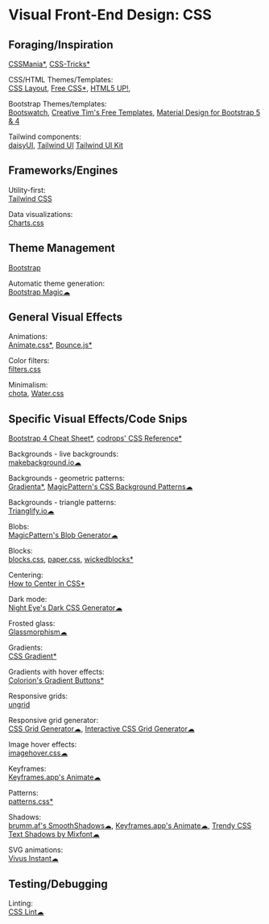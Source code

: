 # Visual Front-End Design: CSS

## Foraging/Inspiration

[CSSMania*](https://www.cssmania.com/),
[CSS-Tricks*](https://css-tricks.com/)

CSS/HTML Themes/Templates:  
[CSS Layout](https://csslayout.io/patterns),
[Free CSS*](https://www.free-css.com/),
[HTML5 UP!](https://html5up.net/),

Bootstrap Themes/templates:  
[Bootswatch](https://bootswatch.com/),
[Creative Tim's Free Templates](https://www.creative-tim.com/templates/free),
[Material Design for Bootstrap 5 & 4](https://mdbootstrap.com/)

Tailwind components:  
[daisyUI](https://daisyui.com/),
[Tailwind UI](https://tailwindui.com/#components)
[Tailwind UI Kit](https://www.tailwind-kit.com/)

## Frameworks/Engines

Utility-first:  
[Tailwind CSS](https://tailwindcss.com/)

Data visualizations:  
[Charts.css](https://chartscss.org)

## Theme Management

[Bootstrap](https://getbootstrap.com/)

Automatic theme generation:  
[Bootstrap Magic☁](https://pikock.github.io/bootstrap-magic/)

## General Visual Effects

Animations:  
[Animate.css*](https://animate.style/),
[Bounce.js*](https://bouncejs.com/)

Color filters:  
[filters.css](https://bansal.io/filters-css)

Minimalism:  
[chota](https://jenil.github.io/chota/),
[Water.css](https://watercss.kognise.dev/)

## Specific Visual Effects/Code Snips

[Bootstrap 4 Cheat Sheet*](https://hackerthemes.com/bootstrap-cheatsheet/),
[codrops' CSS Reference*](https://tympanus.net/codrops/css_reference/)

Backgrounds - live backgrounds:  
[makebackground.io☁](https://makebackground.io/)

Backgrounds - geometric patterns:  
[Gradienta*](https://gradienta.io/),
[MagicPattern's CSS Background Patterns☁](https://www.magicpattern.design/tools/css-backgrounds)

Backgrounds - triangle patterns:  
[Trianglify.io☁](https://trianglify.io/)

Blobs:  
[MagicPattern's Blob Generator☁](https://www.magicpattern.design/tools/blob-generator)

Blocks:  
[blocks.css](https://thesephist.github.io/blocks.css/),
[paper.css](https://thesephist.github.io/paper.css/),
[wickedblocks*](https://blocks.wickedtemplates.com/)

Centering:  
[How to Center in CSS*](http://howtocenterincss.com/)

Dark mode:  
[Night Eye's Dark CSS Generator☁](https://nighteye.app/dark-css-generator/)

Frosted glass:  
[Glassmorphism☁](https://glassmorphism.com/)

Gradients:  
[CSS Gradient*](https://cssgradient.io/)

Gradients with hover effects:  
[Colorion's Gradient Buttons*](https://gradientbuttons.colorion.co/)

Responsive grids:  
[ungrid](https://chrisnager.github.io/ungrid/)

Responsive grid generator:  
[CSS Grid Generator☁](https://cssgrid-generator.netlify.app/),
[Interactive CSS Grid Generator☁](https://grid.layoutit.com/)

Image hover effects:  
[imagehover.css☁](http://imagehover.io/)

Keyframes:  
[Keyframes.app's Animate☁](https://keyframes.app/animate/)

Patterns:  
[patterns.css*](https://bansal.io/pattern-css)

Shadows:  
[brumm.af's SmoothShadows☁](https://brumm.af/shadows),
[Keyframes.app's Animate☁](https://keyframes.app/shadows/),
[Trendy CSS Text Shadows by Mixfont☁](https://www.mixfont.com/shadows)

SVG animations:  
[Vivus Instant☁](https://maxwellito.github.io/vivus-instant/)

## Testing/Debugging

Linting:  
[CSS Lint☁](http://csslint.net/)
